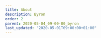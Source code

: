 ```yaml
---
title: About
description: Byron
order: 2
parent: 2020-05-04_09-00-00_byron
last_updated: "2020-05-01T09:00:00+01:00"
---
```

